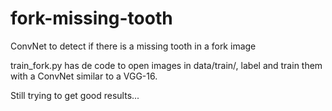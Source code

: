 # fork-missing-tooth
ConvNet to detect if there is a missing tooth in a fork image

train_fork.py has de code to open images in data/train/, label and train them with a ConvNet similar to a VGG-16.

Still trying to get good results...

